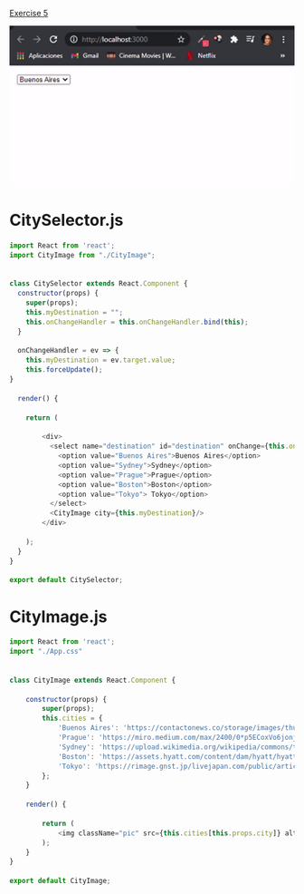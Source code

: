 [Exercise 5](https://books.adalab.es/materiales-front-end-l/modulo-3-react/3_4_eventos_react#ejercicio-5)


![](https://github.com/cvcastano/ejercicios-de-adalab/blob/master/module%203/module-3-lesson-04-events-in-react/module-3-lesson-04-ex-05-cities/src/citiesCapture.gif)


# CitySelector.js
```javaScript
import React from 'react';
import CityImage from "./CityImage";


class CitySelector extends React.Component {
  constructor(props) {
    super(props);
    this.myDestination = "";
    this.onChangeHandler = this.onChangeHandler.bind(this);
  }

  onChangeHandler = ev => {
    this.myDestination = ev.target.value;
    this.forceUpdate();
}
  
  render() {

    return (

        <div>
          <select name="destination" id="destination" onChange={this.onChangeHandler}>
            <option value="Buenos Aires">Buenos Aires</option>
            <option value="Sydney">Sydney</option>
            <option value="Prague">Prague</option>
            <option value="Boston">Boston</option>
            <option value="Tokyo"> Tokyo</option>
          </select>
          <CityImage city={this.myDestination}/>
        </div>

    );
  }
}

export default CitySelector;
```
# CityImage.js
```javaScript
import React from 'react';
import "./App.css"


class CityImage extends React.Component {

    constructor(props) {
        super(props);
        this.cities = {
            'Buenos Aires': 'https://contactonews.co/storage/images/thumb-large-Obelisco-Buenos-Aires.jpg',
            'Prague': 'https://miro.medium.com/max/2400/0*p5ECoxVo6jonjbsI',
            'Sydney': 'https://upload.wikimedia.org/wikipedia/commons/thumb/5/53/Sydney_Opera_House_and_Harbour_Bridge_Dusk_%282%29_2019-06-21.jpg/1280px-Sydney_Opera_House_and_Harbour_Bridge_Dusk_%282%29_2019-06-21.jpg',
            'Boston': 'https://assets.hyatt.com/content/dam/hyatt/hyattdam/images/2014/09/21/1447/BOSTO-P156-Foggy-Boston-City.jpg/BOSTO-P156-Foggy-Boston-City.16x9.jpg',
            'Tokyo': 'https://rimage.gnst.jp/livejapan.com/public/article/detail/a/00/02/a0002533/img/basic/a0002533_main.jpg?20210122155600&q=80&rw=750&rh=536'
        };
    }

    render() {

        return (
            <img className="pic" src={this.cities[this.props.city]} alt={this.props.city} />
        );
    }
}

export default CityImage;
```




